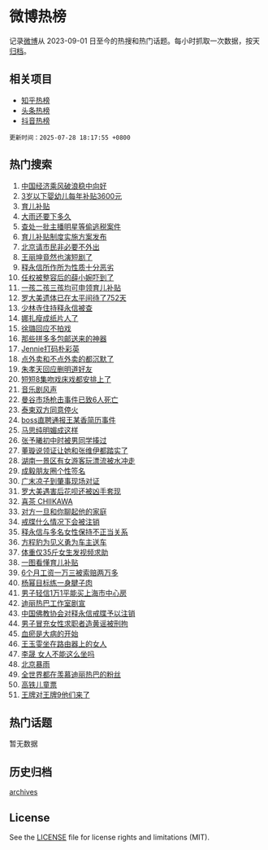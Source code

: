 # 微博热榜

记录[微博](https://www.weibo.com)从 2023-09-01 日至今的热搜和热门话题。每小时抓取一次数据，按天[归档](archives)。

## 相关项目

- [知乎热榜](https://github.com/hotarchive/zhihu)
- [头条热榜](https://github.com/hotarchive/toutiao)
- [抖音热榜](https://github.com/hotarchive/douyin)


`更新时间：2025-07-28 18:17:55 +0800`

## 热门搜索

1. [中国经济乘风破浪稳中向好](https://m.weibo.cn/search?containerid=100103type%3D1%26t%3D10%26q%3D%23%E4%B8%AD%E5%9B%BD%E7%BB%8F%E6%B5%8E%E4%B9%98%E9%A3%8E%E7%A0%B4%E6%B5%AA%E7%A8%B3%E4%B8%AD%E5%90%91%E5%A5%BD%23&stream_entry_id=51&isnewpage=1&extparam=seat%3D1%26cate%3D10103%26pos%3D0%26q%3D%2523%25E4%25B8%25AD%25E5%259B%25BD%25E7%25BB%258F%25E6%25B5%258E%25E4%25B9%2598%25E9%25A3%258E%25E7%25A0%25B4%25E6%25B5%25AA%25E7%25A8%25B3%25E4%25B8%25AD%25E5%2590%2591%25E5%25A5%25BD%2523%26stream_entry_id%3D51%26c_type%3D51%26filter_type%3Drealtimehot%26dgr%3D0%26display_time%3D1753697874%26pre_seqid%3D17536978743450630113122)
1. [3岁以下婴幼儿每年补贴3600元](https://m.weibo.cn/search?containerid=100103type%3D1%26t%3D10%26q%3D%233%E5%B2%81%E4%BB%A5%E4%B8%8B%E5%A9%B4%E5%B9%BC%E5%84%BF%E6%AF%8F%E5%B9%B4%E8%A1%A5%E8%B4%B43600%E5%85%83%23&stream_entry_id=31&isnewpage=1&extparam=seat%3D1%26cate%3D5001%26q%3D%25233%25E5%25B2%2581%25E4%25BB%25A5%25E4%25B8%258B%25E5%25A9%25B4%25E5%25B9%25BC%25E5%2584%25BF%25E6%25AF%258F%25E5%25B9%25B4%25E8%25A1%25A5%25E8%25B4%25B43600%25E5%2585%2583%2523%26dgr%3D0%26flag%3D1%26stream_entry_id%3D31%26pos%3D0%26filter_type%3Drealtimehot%26band_rank%3D1%26realpos%3D1%26lcate%3D5001%26c_type%3D31%26display_time%3D1753697874%26pre_seqid%3D17536978743450630113122)
1. [育儿补贴](https://m.weibo.cn/search?containerid=100103type%3D1%26t%3D10%26q%3D%E8%82%B2%E5%84%BF%E8%A1%A5%E8%B4%B4&stream_entry_id=31&isnewpage=1&extparam=seat%3D1%26cate%3D5001%26q%3D%25E8%2582%25B2%25E5%2584%25BF%25E8%25A1%25A5%25E8%25B4%25B4%26dgr%3D0%26flag%3D1%26stream_entry_id%3D31%26pos%3D1%26filter_type%3Drealtimehot%26band_rank%3D2%26realpos%3D2%26lcate%3D5001%26c_type%3D31%26display_time%3D1753697874%26pre_seqid%3D17536978743450630113122)
1. [大雨还要下多久](https://m.weibo.cn/search?containerid=100103type%3D1%26t%3D10%26q%3D%23%E5%A4%A7%E9%9B%A8%E8%BF%98%E8%A6%81%E4%B8%8B%E5%A4%9A%E4%B9%85%23&stream_entry_id=31&isnewpage=1&extparam=seat%3D1%26cate%3D5001%26q%3D%2523%25E5%25A4%25A7%25E9%259B%25A8%25E8%25BF%2598%25E8%25A6%2581%25E4%25B8%258B%25E5%25A4%259A%25E4%25B9%2585%2523%26dgr%3D0%26flag%3D0%26stream_entry_id%3D31%26pos%3D2%26filter_type%3Drealtimehot%26band_rank%3D3%26realpos%3D3%26lcate%3D5001%26c_type%3D31%26display_time%3D1753697874%26pre_seqid%3D17536978743450630113122)
1. [查处一批主播明星等偷逃税案件](https://m.weibo.cn/search?containerid=100103type%3D1%26t%3D10%26q%3D%E6%9F%A5%E5%A4%84%E4%B8%80%E6%89%B9%E4%B8%BB%E6%92%AD%E6%98%8E%E6%98%9F%E7%AD%89%E5%81%B7%E9%80%83%E7%A8%8E%E6%A1%88%E4%BB%B6&stream_entry_id=31&isnewpage=1&extparam=seat%3D1%26cate%3D5001%26q%3D%25E6%259F%25A5%25E5%25A4%2584%25E4%25B8%2580%25E6%2589%25B9%25E4%25B8%25BB%25E6%2592%25AD%25E6%2598%258E%25E6%2598%259F%25E7%25AD%2589%25E5%2581%25B7%25E9%2580%2583%25E7%25A8%258E%25E6%25A1%2588%25E4%25BB%25B6%26dgr%3D0%26flag%3D2%26stream_entry_id%3D31%26pos%3D3%26filter_type%3Drealtimehot%26band_rank%3D4%26realpos%3D4%26lcate%3D5001%26c_type%3D31%26display_time%3D1753697874%26pre_seqid%3D17536978743450630113122)
1. [育儿补贴制度实施方案发布](https://m.weibo.cn/search?containerid=100103type%3D1%26t%3D10%26q%3D%23%E8%82%B2%E5%84%BF%E8%A1%A5%E8%B4%B4%E5%88%B6%E5%BA%A6%E5%AE%9E%E6%96%BD%E6%96%B9%E6%A1%88%E5%8F%91%E5%B8%83%23&stream_entry_id=31&isnewpage=1&extparam=seat%3D1%26cate%3D5001%26q%3D%2523%25E8%2582%25B2%25E5%2584%25BF%25E8%25A1%25A5%25E8%25B4%25B4%25E5%2588%25B6%25E5%25BA%25A6%25E5%25AE%259E%25E6%2596%25BD%25E6%2596%25B9%25E6%25A1%2588%25E5%258F%2591%25E5%25B8%2583%2523%26dgr%3D0%26flag%3D1%26stream_entry_id%3D31%26pos%3D4%26filter_type%3Drealtimehot%26band_rank%3D5%26realpos%3D5%26lcate%3D5001%26c_type%3D31%26display_time%3D1753697874%26pre_seqid%3D17536978743450630113122)
1. [北京请市民非必要不外出](https://m.weibo.cn/search?containerid=100103type%3D1%26t%3D10%26q%3D%23%E5%8C%97%E4%BA%AC%E8%AF%B7%E5%B8%82%E6%B0%91%E9%9D%9E%E5%BF%85%E8%A6%81%E4%B8%8D%E5%A4%96%E5%87%BA%23&stream_entry_id=31&isnewpage=1&extparam=seat%3D1%26cate%3D5001%26q%3D%2523%25E5%258C%2597%25E4%25BA%25AC%25E8%25AF%25B7%25E5%25B8%2582%25E6%25B0%2591%25E9%259D%259E%25E5%25BF%2585%25E8%25A6%2581%25E4%25B8%258D%25E5%25A4%2596%25E5%2587%25BA%2523%26dgr%3D0%26flag%3D1%26stream_entry_id%3D31%26pos%3D5%26filter_type%3Drealtimehot%26band_rank%3D6%26realpos%3D6%26lcate%3D5001%26c_type%3D31%26display_time%3D1753697874%26pre_seqid%3D17536978743450630113122)
1. [王丽坤竟然也演短剧了](https://m.weibo.cn/search?containerid=100103type%3D1%26t%3D10%26q%3D%E7%8E%8B%E4%B8%BD%E5%9D%A4%E7%AB%9F%E7%84%B6%E4%B9%9F%E6%BC%94%E7%9F%AD%E5%89%A7%E4%BA%86&stream_entry_id=31&isnewpage=1&extparam=seat%3D1%26cate%3D5001%26q%3D%25E7%258E%258B%25E4%25B8%25BD%25E5%259D%25A4%25E7%25AB%259F%25E7%2584%25B6%25E4%25B9%259F%25E6%25BC%2594%25E7%259F%25AD%25E5%2589%25A7%25E4%25BA%2586%26dgr%3D0%26flag%3D1%26stream_entry_id%3D31%26pos%3D6%26filter_type%3Drealtimehot%26band_rank%3D7%26realpos%3D7%26lcate%3D5001%26c_type%3D31%26display_time%3D1753697874%26pre_seqid%3D17536978743450630113122)
1. [释永信所作所为性质十分恶劣](https://m.weibo.cn/search?containerid=100103type%3D1%26t%3D10%26q%3D%23%E9%87%8A%E6%B0%B8%E4%BF%A1%E6%89%80%E4%BD%9C%E6%89%80%E4%B8%BA%E6%80%A7%E8%B4%A8%E5%8D%81%E5%88%86%E6%81%B6%E5%8A%A3%23&stream_entry_id=31&isnewpage=1&extparam=seat%3D1%26cate%3D5001%26q%3D%2523%25E9%2587%258A%25E6%25B0%25B8%25E4%25BF%25A1%25E6%2589%2580%25E4%25BD%259C%25E6%2589%2580%25E4%25B8%25BA%25E6%2580%25A7%25E8%25B4%25A8%25E5%258D%2581%25E5%2588%2586%25E6%2581%25B6%25E5%258A%25A3%2523%26dgr%3D0%26flag%3D1%26stream_entry_id%3D31%26pos%3D7%26filter_type%3Drealtimehot%26band_rank%3D8%26realpos%3D8%26lcate%3D5001%26c_type%3D31%26display_time%3D1753697874%26pre_seqid%3D17536978743450630113122)
1. [任权被整容后的薛小婉吓到了](https://m.weibo.cn/search?containerid=100103type%3D1%26t%3D10%26q%3D%23%E4%BB%BB%E6%9D%83%E8%A2%AB%E6%95%B4%E5%AE%B9%E5%90%8E%E7%9A%84%E8%96%9B%E5%B0%8F%E5%A9%89%E5%90%93%E5%88%B0%E4%BA%86%23&stream_entry_id=31&isnewpage=1&extparam=seat%3D1%26cate%3D5001%26q%3D%2523%25E4%25BB%25BB%25E6%259D%2583%25E8%25A2%25AB%25E6%2595%25B4%25E5%25AE%25B9%25E5%2590%258E%25E7%259A%2584%25E8%2596%259B%25E5%25B0%258F%25E5%25A9%2589%25E5%2590%2593%25E5%2588%25B0%25E4%25BA%2586%2523%26dgr%3D0%26flag%3D2%26stream_entry_id%3D31%26pos%3D8%26filter_type%3Drealtimehot%26band_rank%3D9%26realpos%3D9%26lcate%3D5001%26c_type%3D31%26display_time%3D1753697874%26pre_seqid%3D17536978743450630113122)
1. [一孩二孩三孩均可申领育儿补贴](https://m.weibo.cn/search?containerid=100103type%3D1%26t%3D10%26q%3D%23%E4%B8%80%E5%AD%A9%E4%BA%8C%E5%AD%A9%E4%B8%89%E5%AD%A9%E5%9D%87%E5%8F%AF%E7%94%B3%E9%A2%86%E8%82%B2%E5%84%BF%E8%A1%A5%E8%B4%B4%23&stream_entry_id=31&isnewpage=1&extparam=seat%3D1%26cate%3D5001%26q%3D%2523%25E4%25B8%2580%25E5%25AD%25A9%25E4%25BA%258C%25E5%25AD%25A9%25E4%25B8%2589%25E5%25AD%25A9%25E5%259D%2587%25E5%258F%25AF%25E7%2594%25B3%25E9%25A2%2586%25E8%2582%25B2%25E5%2584%25BF%25E8%25A1%25A5%25E8%25B4%25B4%2523%26dgr%3D0%26flag%3D1%26stream_entry_id%3D31%26pos%3D9%26filter_type%3Drealtimehot%26band_rank%3D10%26realpos%3D10%26lcate%3D5001%26c_type%3D31%26display_time%3D1753697874%26pre_seqid%3D17536978743450630113122)
1. [罗大美遗体已在太平间待了752天](https://m.weibo.cn/search?containerid=100103type%3D1%26t%3D10%26q%3D%23%E7%BD%97%E5%A4%A7%E7%BE%8E%E9%81%97%E4%BD%93%E5%B7%B2%E5%9C%A8%E5%A4%AA%E5%B9%B3%E9%97%B4%E5%BE%85%E4%BA%86752%E5%A4%A9%23&stream_entry_id=31&isnewpage=1&extparam=seat%3D1%26cate%3D5001%26q%3D%2523%25E7%25BD%2597%25E5%25A4%25A7%25E7%25BE%258E%25E9%2581%2597%25E4%25BD%2593%25E5%25B7%25B2%25E5%259C%25A8%25E5%25A4%25AA%25E5%25B9%25B3%25E9%2597%25B4%25E5%25BE%2585%25E4%25BA%2586752%25E5%25A4%25A9%2523%26dgr%3D0%26flag%3D2%26stream_entry_id%3D31%26pos%3D10%26filter_type%3Drealtimehot%26band_rank%3D11%26realpos%3D11%26lcate%3D5001%26c_type%3D31%26display_time%3D1753697874%26pre_seqid%3D17536978743450630113122)
1. [少林寺住持释永信被查](https://m.weibo.cn/search?containerid=100103type%3D1%26t%3D10%26q%3D%23%E5%B0%91%E6%9E%97%E5%AF%BA%E4%BD%8F%E6%8C%81%E9%87%8A%E6%B0%B8%E4%BF%A1%E8%A2%AB%E6%9F%A5%23&stream_entry_id=31&isnewpage=1&extparam=seat%3D1%26cate%3D5001%26q%3D%2523%25E5%25B0%2591%25E6%259E%2597%25E5%25AF%25BA%25E4%25BD%258F%25E6%258C%2581%25E9%2587%258A%25E6%25B0%25B8%25E4%25BF%25A1%25E8%25A2%25AB%25E6%259F%25A5%2523%26dgr%3D0%26flag%3D0%26stream_entry_id%3D31%26pos%3D11%26filter_type%3Drealtimehot%26band_rank%3D12%26realpos%3D12%26lcate%3D5001%26c_type%3D31%26display_time%3D1753697874%26pre_seqid%3D17536978743450630113122)
1. [娜扎瘦成纸片人了](https://m.weibo.cn/search?containerid=100103type%3D1%26t%3D10%26q%3D%E5%A8%9C%E6%89%8E%E7%98%A6%E6%88%90%E7%BA%B8%E7%89%87%E4%BA%BA%E4%BA%86&stream_entry_id=31&isnewpage=1&extparam=seat%3D1%26cate%3D5001%26q%3D%25E5%25A8%259C%25E6%2589%258E%25E7%2598%25A6%25E6%2588%2590%25E7%25BA%25B8%25E7%2589%2587%25E4%25BA%25BA%25E4%25BA%2586%26dgr%3D0%26flag%3D2%26stream_entry_id%3D31%26pos%3D12%26filter_type%3Drealtimehot%26band_rank%3D13%26realpos%3D13%26lcate%3D5001%26c_type%3D31%26display_time%3D1753697874%26pre_seqid%3D17536978743450630113122)
1. [徐璐回应不拍戏](https://m.weibo.cn/search?containerid=100103type%3D1%26t%3D10%26q%3D%23%E5%BE%90%E7%92%90%E5%9B%9E%E5%BA%94%E4%B8%8D%E6%8B%8D%E6%88%8F%23&stream_entry_id=31&isnewpage=1&extparam=seat%3D1%26cate%3D5001%26q%3D%2523%25E5%25BE%2590%25E7%2592%2590%25E5%259B%259E%25E5%25BA%2594%25E4%25B8%258D%25E6%258B%258D%25E6%2588%258F%2523%26dgr%3D0%26flag%3D1%26stream_entry_id%3D31%26pos%3D13%26filter_type%3Drealtimehot%26band_rank%3D14%26realpos%3D14%26lcate%3D5001%26c_type%3D31%26display_time%3D1753697874%26pre_seqid%3D17536978743450630113122)
1. [那些拼多多包邮送来的神器](https://m.weibo.cn/search?containerid=100103type%3D1%26t%3D10%26q%3D%23%E9%82%A3%E4%BA%9B%E6%8B%BC%E5%A4%9A%E5%A4%9A%E5%8C%85%E9%82%AE%E9%80%81%E6%9D%A5%E7%9A%84%E7%A5%9E%E5%99%A8%23&stream_entry_id=31&isnewpage=1&extparam=seat%3D1%26cate%3D5001%26q%3D%2523%25E9%2582%25A3%25E4%25BA%259B%25E6%258B%25BC%25E5%25A4%259A%25E5%25A4%259A%25E5%258C%2585%25E9%2582%25AE%25E9%2580%2581%25E6%259D%25A5%25E7%259A%2584%25E7%25A5%259E%25E5%2599%25A8%2523%26stream_entry_id%3D31%26adid%3D295048%26flag%3D1%26realpos%3D15%26pos%3D14%26filter_type%3Drealtimehot%26band_rank%3D15%26c_type%3D31%26lcate%3D5001%26dgr%3D0%26display_time%3D1753697874%26pre_seqid%3D17536978743450630113122)
1. [Jennie打码朴彩英](https://m.weibo.cn/search?containerid=100103type%3D1%26t%3D10%26q%3D%23Jennie%E6%89%93%E7%A0%81%E6%9C%B4%E5%BD%A9%E8%8B%B1%23&stream_entry_id=31&isnewpage=1&extparam=seat%3D1%26cate%3D5001%26q%3D%2523Jennie%25E6%2589%2593%25E7%25A0%2581%25E6%259C%25B4%25E5%25BD%25A9%25E8%258B%25B1%2523%26dgr%3D0%26flag%3D0%26stream_entry_id%3D31%26pos%3D15%26filter_type%3Drealtimehot%26band_rank%3D16%26realpos%3D16%26lcate%3D5001%26c_type%3D31%26display_time%3D1753697874%26pre_seqid%3D17536978743450630113122)
1. [点外卖和不点外卖的都沉默了](https://m.weibo.cn/search?containerid=100103type%3D1%26t%3D10%26q%3D%E7%82%B9%E5%A4%96%E5%8D%96%E5%92%8C%E4%B8%8D%E7%82%B9%E5%A4%96%E5%8D%96%E7%9A%84%E9%83%BD%E6%B2%89%E9%BB%98%E4%BA%86&stream_entry_id=31&isnewpage=1&extparam=seat%3D1%26cate%3D5001%26q%3D%25E7%2582%25B9%25E5%25A4%2596%25E5%258D%2596%25E5%2592%258C%25E4%25B8%258D%25E7%2582%25B9%25E5%25A4%2596%25E5%258D%2596%25E7%259A%2584%25E9%2583%25BD%25E6%25B2%2589%25E9%25BB%2598%25E4%25BA%2586%26dgr%3D0%26flag%3D0%26stream_entry_id%3D31%26pos%3D16%26filter_type%3Drealtimehot%26band_rank%3D17%26realpos%3D17%26lcate%3D5001%26c_type%3D31%26display_time%3D1753697874%26pre_seqid%3D17536978743450630113122)
1. [朱孝天回应删明道好友](https://m.weibo.cn/search?containerid=100103type%3D1%26t%3D10%26q%3D%E6%9C%B1%E5%AD%9D%E5%A4%A9%E5%9B%9E%E5%BA%94%E5%88%A0%E6%98%8E%E9%81%93%E5%A5%BD%E5%8F%8B&stream_entry_id=31&isnewpage=1&extparam=seat%3D1%26cate%3D5001%26q%3D%25E6%259C%25B1%25E5%25AD%259D%25E5%25A4%25A9%25E5%259B%259E%25E5%25BA%2594%25E5%2588%25A0%25E6%2598%258E%25E9%2581%2593%25E5%25A5%25BD%25E5%258F%258B%26dgr%3D0%26flag%3D1%26stream_entry_id%3D31%26pos%3D17%26filter_type%3Drealtimehot%26band_rank%3D18%26realpos%3D18%26lcate%3D5001%26c_type%3D31%26display_time%3D1753697874%26pre_seqid%3D17536978743450630113122)
1. [短短8集吻戏床戏都安排上了](https://m.weibo.cn/search?containerid=100103type%3D1%26t%3D10%26q%3D%E7%9F%AD%E7%9F%AD8%E9%9B%86%E5%90%BB%E6%88%8F%E5%BA%8A%E6%88%8F%E9%83%BD%E5%AE%89%E6%8E%92%E4%B8%8A%E4%BA%86&stream_entry_id=31&isnewpage=1&extparam=seat%3D1%26cate%3D5001%26q%3D%25E7%259F%25AD%25E7%259F%25AD8%25E9%259B%2586%25E5%2590%25BB%25E6%2588%258F%25E5%25BA%258A%25E6%2588%258F%25E9%2583%25BD%25E5%25AE%2589%25E6%258E%2592%25E4%25B8%258A%25E4%25BA%2586%26dgr%3D0%26flag%3D2%26stream_entry_id%3D31%26pos%3D18%26filter_type%3Drealtimehot%26band_rank%3D19%26realpos%3D19%26lcate%3D5001%26c_type%3D31%26display_time%3D1753697874%26pre_seqid%3D17536978743450630113122)
1. [音乐剧风声](https://m.weibo.cn/search?containerid=100103type%3D1%26t%3D10%26q%3D%E9%9F%B3%E4%B9%90%E5%89%A7%E9%A3%8E%E5%A3%B0&stream_entry_id=31&isnewpage=1&extparam=seat%3D1%26cate%3D5001%26q%3D%25E9%259F%25B3%25E4%25B9%2590%25E5%2589%25A7%25E9%25A3%258E%25E5%25A3%25B0%26dgr%3D0%26flag%3D1%26stream_entry_id%3D31%26pos%3D19%26filter_type%3Drealtimehot%26band_rank%3D20%26realpos%3D20%26lcate%3D5001%26c_type%3D31%26display_time%3D1753697874%26pre_seqid%3D17536978743450630113122)
1. [曼谷市场枪击事件已致6人死亡](https://m.weibo.cn/search?containerid=100103type%3D1%26t%3D10%26q%3D%23%E6%9B%BC%E8%B0%B7%E5%B8%82%E5%9C%BA%E6%9E%AA%E5%87%BB%E4%BA%8B%E4%BB%B6%E5%B7%B2%E8%87%B46%E4%BA%BA%E6%AD%BB%E4%BA%A1%23&stream_entry_id=31&isnewpage=1&extparam=seat%3D1%26cate%3D5001%26q%3D%2523%25E6%259B%25BC%25E8%25B0%25B7%25E5%25B8%2582%25E5%259C%25BA%25E6%259E%25AA%25E5%2587%25BB%25E4%25BA%258B%25E4%25BB%25B6%25E5%25B7%25B2%25E8%2587%25B46%25E4%25BA%25BA%25E6%25AD%25BB%25E4%25BA%25A1%2523%26dgr%3D0%26flag%3D0%26stream_entry_id%3D31%26pos%3D20%26filter_type%3Drealtimehot%26band_rank%3D21%26realpos%3D21%26lcate%3D5001%26c_type%3D31%26display_time%3D1753697874%26pre_seqid%3D17536978743450630113122)
1. [泰柬双方同意停火](https://m.weibo.cn/search?containerid=100103type%3D1%26t%3D10%26q%3D%23%E6%B3%B0%E6%9F%AC%E5%8F%8C%E6%96%B9%E5%90%8C%E6%84%8F%E5%81%9C%E7%81%AB%23&stream_entry_id=31&isnewpage=1&extparam=seat%3D1%26cate%3D5001%26q%3D%2523%25E6%25B3%25B0%25E6%259F%25AC%25E5%258F%258C%25E6%2596%25B9%25E5%2590%258C%25E6%2584%258F%25E5%2581%259C%25E7%2581%25AB%2523%26dgr%3D0%26flag%3D1%26stream_entry_id%3D31%26pos%3D21%26filter_type%3Drealtimehot%26band_rank%3D22%26realpos%3D22%26lcate%3D5001%26c_type%3D31%26display_time%3D1753697874%26pre_seqid%3D17536978743450630113122)
1. [boss直聘通报王某香简历事件](https://m.weibo.cn/search?containerid=100103type%3D1%26t%3D10%26q%3D%23boss%E7%9B%B4%E8%81%98%E9%80%9A%E6%8A%A5%E7%8E%8B%E6%9F%90%E9%A6%99%E7%AE%80%E5%8E%86%E4%BA%8B%E4%BB%B6%23&stream_entry_id=31&isnewpage=1&extparam=seat%3D1%26cate%3D5001%26q%3D%2523boss%25E7%259B%25B4%25E8%2581%2598%25E9%2580%259A%25E6%258A%25A5%25E7%258E%258B%25E6%259F%2590%25E9%25A6%2599%25E7%25AE%2580%25E5%258E%2586%25E4%25BA%258B%25E4%25BB%25B6%2523%26dgr%3D0%26flag%3D0%26stream_entry_id%3D31%26pos%3D22%26filter_type%3Drealtimehot%26band_rank%3D23%26realpos%3D23%26lcate%3D5001%26c_type%3D31%26display_time%3D1753697874%26pre_seqid%3D17536978743450630113122)
1. [马思纯明媚成这样](https://m.weibo.cn/search?containerid=100103type%3D1%26t%3D10%26q%3D%E9%A9%AC%E6%80%9D%E7%BA%AF%E6%98%8E%E5%AA%9A%E6%88%90%E8%BF%99%E6%A0%B7&stream_entry_id=31&isnewpage=1&extparam=seat%3D1%26cate%3D5001%26q%3D%25E9%25A9%25AC%25E6%2580%259D%25E7%25BA%25AF%25E6%2598%258E%25E5%25AA%259A%25E6%2588%2590%25E8%25BF%2599%25E6%25A0%25B7%26dgr%3D0%26flag%3D1%26stream_entry_id%3D31%26pos%3D23%26filter_type%3Drealtimehot%26band_rank%3D24%26realpos%3D24%26lcate%3D5001%26c_type%3D31%26display_time%3D1753697874%26pre_seqid%3D17536978743450630113122)
1. [张予曦初中时被男同学揍过](https://m.weibo.cn/search?containerid=100103type%3D1%26t%3D10%26q%3D%E5%BC%A0%E4%BA%88%E6%9B%A6%E5%88%9D%E4%B8%AD%E6%97%B6%E8%A2%AB%E7%94%B7%E5%90%8C%E5%AD%A6%E6%8F%8D%E8%BF%87&stream_entry_id=31&isnewpage=1&extparam=seat%3D1%26cate%3D5001%26q%3D%25E5%25BC%25A0%25E4%25BA%2588%25E6%259B%25A6%25E5%2588%259D%25E4%25B8%25AD%25E6%2597%25B6%25E8%25A2%25AB%25E7%2594%25B7%25E5%2590%258C%25E5%25AD%25A6%25E6%258F%258D%25E8%25BF%2587%26dgr%3D0%26flag%3D0%26stream_entry_id%3D31%26pos%3D24%26filter_type%3Drealtimehot%26band_rank%3D25%26realpos%3D25%26lcate%3D5001%26c_type%3D31%26display_time%3D1753697874%26pre_seqid%3D17536978743450630113122)
1. [董璇说领证让她和张维伊都踏实了](https://m.weibo.cn/search?containerid=100103type%3D1%26t%3D10%26q%3D%E8%91%A3%E7%92%87%E8%AF%B4%E9%A2%86%E8%AF%81%E8%AE%A9%E5%A5%B9%E5%92%8C%E5%BC%A0%E7%BB%B4%E4%BC%8A%E9%83%BD%E8%B8%8F%E5%AE%9E%E4%BA%86&stream_entry_id=31&isnewpage=1&extparam=seat%3D1%26cate%3D5001%26q%3D%25E8%2591%25A3%25E7%2592%2587%25E8%25AF%25B4%25E9%25A2%2586%25E8%25AF%2581%25E8%25AE%25A9%25E5%25A5%25B9%25E5%2592%258C%25E5%25BC%25A0%25E7%25BB%25B4%25E4%25BC%258A%25E9%2583%25BD%25E8%25B8%258F%25E5%25AE%259E%25E4%25BA%2586%26dgr%3D0%26flag%3D0%26stream_entry_id%3D31%26pos%3D25%26filter_type%3Drealtimehot%26band_rank%3D26%26realpos%3D26%26lcate%3D5001%26c_type%3D31%26display_time%3D1753697874%26pre_seqid%3D17536978743450630113122)
1. [湖南一景区有女游客玩漂流被水冲走](https://m.weibo.cn/search?containerid=100103type%3D1%26t%3D10%26q%3D%23%E6%B9%96%E5%8D%97%E4%B8%80%E6%99%AF%E5%8C%BA%E6%9C%89%E5%A5%B3%E6%B8%B8%E5%AE%A2%E7%8E%A9%E6%BC%82%E6%B5%81%E8%A2%AB%E6%B0%B4%E5%86%B2%E8%B5%B0%23&stream_entry_id=31&isnewpage=1&extparam=seat%3D1%26cate%3D5001%26q%3D%2523%25E6%25B9%2596%25E5%258D%2597%25E4%25B8%2580%25E6%2599%25AF%25E5%258C%25BA%25E6%259C%2589%25E5%25A5%25B3%25E6%25B8%25B8%25E5%25AE%25A2%25E7%258E%25A9%25E6%25BC%2582%25E6%25B5%2581%25E8%25A2%25AB%25E6%25B0%25B4%25E5%2586%25B2%25E8%25B5%25B0%2523%26dgr%3D0%26flag%3D1%26stream_entry_id%3D31%26pos%3D26%26filter_type%3Drealtimehot%26band_rank%3D27%26realpos%3D27%26lcate%3D5001%26c_type%3D31%26display_time%3D1753697874%26pre_seqid%3D17536978743450630113122)
1. [成毅朋友圈个性签名](https://m.weibo.cn/search?containerid=100103type%3D1%26t%3D10%26q%3D%23%E6%88%90%E6%AF%85%E6%9C%8B%E5%8F%8B%E5%9C%88%E4%B8%AA%E6%80%A7%E7%AD%BE%E5%90%8D%23&stream_entry_id=31&isnewpage=1&extparam=seat%3D1%26cate%3D5001%26q%3D%2523%25E6%2588%2590%25E6%25AF%2585%25E6%259C%258B%25E5%258F%258B%25E5%259C%2588%25E4%25B8%25AA%25E6%2580%25A7%25E7%25AD%25BE%25E5%2590%258D%2523%26dgr%3D0%26flag%3D0%26stream_entry_id%3D31%26pos%3D27%26filter_type%3Drealtimehot%26band_rank%3D28%26realpos%3D28%26lcate%3D5001%26c_type%3D31%26display_time%3D1753697874%26pre_seqid%3D17536978743450630113122)
1. [广末凉子到肇事现场对证](https://m.weibo.cn/search?containerid=100103type%3D1%26t%3D10%26q%3D%E5%B9%BF%E6%9C%AB%E5%87%89%E5%AD%90%E5%88%B0%E8%82%87%E4%BA%8B%E7%8E%B0%E5%9C%BA%E5%AF%B9%E8%AF%81&stream_entry_id=31&isnewpage=1&extparam=seat%3D1%26cate%3D5001%26q%3D%25E5%25B9%25BF%25E6%259C%25AB%25E5%2587%2589%25E5%25AD%2590%25E5%2588%25B0%25E8%2582%2587%25E4%25BA%258B%25E7%258E%25B0%25E5%259C%25BA%25E5%25AF%25B9%25E8%25AF%2581%26dgr%3D0%26flag%3D1%26stream_entry_id%3D31%26pos%3D28%26filter_type%3Drealtimehot%26band_rank%3D29%26realpos%3D29%26lcate%3D5001%26c_type%3D31%26display_time%3D1753697874%26pre_seqid%3D17536978743450630113122)
1. [罗大美遇害后花呗还被凶手套现](https://m.weibo.cn/search?containerid=100103type%3D1%26t%3D10%26q%3D%23%E7%BD%97%E5%A4%A7%E7%BE%8E%E9%81%87%E5%AE%B3%E5%90%8E%E8%8A%B1%E5%91%97%E8%BF%98%E8%A2%AB%E5%87%B6%E6%89%8B%E5%A5%97%E7%8E%B0%23&stream_entry_id=31&isnewpage=1&extparam=seat%3D1%26cate%3D5001%26q%3D%2523%25E7%25BD%2597%25E5%25A4%25A7%25E7%25BE%258E%25E9%2581%2587%25E5%25AE%25B3%25E5%2590%258E%25E8%258A%25B1%25E5%2591%2597%25E8%25BF%2598%25E8%25A2%25AB%25E5%2587%25B6%25E6%2589%258B%25E5%25A5%2597%25E7%258E%25B0%2523%26dgr%3D0%26flag%3D1%26stream_entry_id%3D31%26pos%3D29%26filter_type%3Drealtimehot%26band_rank%3D30%26realpos%3D30%26lcate%3D5001%26c_type%3D31%26display_time%3D1753697874%26pre_seqid%3D17536978743450630113122)
1. [喜茶 CHIIKAWA](https://m.weibo.cn/search?containerid=100103type%3D1%26t%3D10%26q%3D%E5%96%9C%E8%8C%B6+CHIIKAWA&stream_entry_id=31&isnewpage=1&extparam=seat%3D1%26cate%3D5001%26q%3D%25E5%2596%259C%25E8%258C%25B6%2520CHIIKAWA%26dgr%3D0%26flag%3D0%26stream_entry_id%3D31%26pos%3D30%26filter_type%3Drealtimehot%26band_rank%3D31%26realpos%3D31%26lcate%3D5001%26c_type%3D31%26display_time%3D1753697874%26pre_seqid%3D17536978743450630113122)
1. [对方一旦和你聊起他的家庭](https://m.weibo.cn/search?containerid=100103type%3D1%26t%3D10%26q%3D%E5%AF%B9%E6%96%B9%E4%B8%80%E6%97%A6%E5%92%8C%E4%BD%A0%E8%81%8A%E8%B5%B7%E4%BB%96%E7%9A%84%E5%AE%B6%E5%BA%AD&stream_entry_id=31&isnewpage=1&extparam=seat%3D1%26cate%3D5001%26q%3D%25E5%25AF%25B9%25E6%2596%25B9%25E4%25B8%2580%25E6%2597%25A6%25E5%2592%258C%25E4%25BD%25A0%25E8%2581%258A%25E8%25B5%25B7%25E4%25BB%2596%25E7%259A%2584%25E5%25AE%25B6%25E5%25BA%25AD%26dgr%3D0%26flag%3D1%26stream_entry_id%3D31%26pos%3D31%26filter_type%3Drealtimehot%26band_rank%3D32%26realpos%3D32%26lcate%3D5001%26c_type%3D31%26display_time%3D1753697874%26pre_seqid%3D17536978743450630113122)
1. [戒牒什么情况下会被注销](https://m.weibo.cn/search?containerid=100103type%3D1%26t%3D10%26q%3D%23%E6%88%92%E7%89%92%E4%BB%80%E4%B9%88%E6%83%85%E5%86%B5%E4%B8%8B%E4%BC%9A%E8%A2%AB%E6%B3%A8%E9%94%80%23&stream_entry_id=31&isnewpage=1&extparam=seat%3D1%26cate%3D5001%26q%3D%2523%25E6%2588%2592%25E7%2589%2592%25E4%25BB%2580%25E4%25B9%2588%25E6%2583%2585%25E5%2586%25B5%25E4%25B8%258B%25E4%25BC%259A%25E8%25A2%25AB%25E6%25B3%25A8%25E9%2594%2580%2523%26dgr%3D0%26flag%3D1%26stream_entry_id%3D31%26pos%3D32%26filter_type%3Drealtimehot%26band_rank%3D33%26realpos%3D33%26lcate%3D5001%26c_type%3D31%26display_time%3D1753697874%26pre_seqid%3D17536978743450630113122)
1. [释永信与多名女性保持不正当关系](https://m.weibo.cn/search?containerid=100103type%3D1%26t%3D10%26q%3D%23%E9%87%8A%E6%B0%B8%E4%BF%A1%E4%B8%8E%E5%A4%9A%E5%90%8D%E5%A5%B3%E6%80%A7%E4%BF%9D%E6%8C%81%E4%B8%8D%E6%AD%A3%E5%BD%93%E5%85%B3%E7%B3%BB%23&stream_entry_id=31&isnewpage=1&extparam=seat%3D1%26cate%3D5001%26q%3D%2523%25E9%2587%258A%25E6%25B0%25B8%25E4%25BF%25A1%25E4%25B8%258E%25E5%25A4%259A%25E5%2590%258D%25E5%25A5%25B3%25E6%2580%25A7%25E4%25BF%259D%25E6%258C%2581%25E4%25B8%258D%25E6%25AD%25A3%25E5%25BD%2593%25E5%2585%25B3%25E7%25B3%25BB%2523%26dgr%3D0%26flag%3D0%26stream_entry_id%3D31%26pos%3D33%26filter_type%3Drealtimehot%26band_rank%3D34%26realpos%3D34%26lcate%3D5001%26c_type%3D31%26display_time%3D1753697874%26pre_seqid%3D17536978743450630113122)
1. [方程豹为见义勇为车主送车](https://m.weibo.cn/search?containerid=100103type%3D1%26t%3D10%26q%3D%23%E6%96%B9%E7%A8%8B%E8%B1%B9%E4%B8%BA%E8%A7%81%E4%B9%89%E5%8B%87%E4%B8%BA%E8%BD%A6%E4%B8%BB%E9%80%81%E8%BD%A6%23&stream_entry_id=31&isnewpage=1&extparam=seat%3D1%26cate%3D5001%26q%3D%2523%25E6%2596%25B9%25E7%25A8%258B%25E8%25B1%25B9%25E4%25B8%25BA%25E8%25A7%2581%25E4%25B9%2589%25E5%258B%2587%25E4%25B8%25BA%25E8%25BD%25A6%25E4%25B8%25BB%25E9%2580%2581%25E8%25BD%25A6%2523%26dgr%3D0%26flag%3D1%26stream_entry_id%3D31%26pos%3D34%26filter_type%3Drealtimehot%26band_rank%3D35%26realpos%3D35%26lcate%3D5001%26c_type%3D31%26display_time%3D1753697874%26pre_seqid%3D17536978743450630113122)
1. [体重仅35斤女生发视频求助](https://m.weibo.cn/search?containerid=100103type%3D1%26t%3D10%26q%3D%23%E4%BD%93%E9%87%8D%E4%BB%8535%E6%96%A4%E5%A5%B3%E7%94%9F%E5%8F%91%E8%A7%86%E9%A2%91%E6%B1%82%E5%8A%A9%23&stream_entry_id=31&isnewpage=1&extparam=seat%3D1%26cate%3D5001%26q%3D%2523%25E4%25BD%2593%25E9%2587%258D%25E4%25BB%258535%25E6%2596%25A4%25E5%25A5%25B3%25E7%2594%259F%25E5%258F%2591%25E8%25A7%2586%25E9%25A2%2591%25E6%25B1%2582%25E5%258A%25A9%2523%26dgr%3D0%26flag%3D0%26stream_entry_id%3D31%26pos%3D35%26filter_type%3Drealtimehot%26band_rank%3D36%26realpos%3D36%26lcate%3D5001%26c_type%3D31%26display_time%3D1753697874%26pre_seqid%3D17536978743450630113122)
1. [一图看懂育儿补贴](https://m.weibo.cn/search?containerid=100103type%3D1%26t%3D10%26q%3D%23%E4%B8%80%E5%9B%BE%E7%9C%8B%E6%87%82%E8%82%B2%E5%84%BF%E8%A1%A5%E8%B4%B4%23&stream_entry_id=31&isnewpage=1&extparam=seat%3D1%26cate%3D5001%26q%3D%2523%25E4%25B8%2580%25E5%259B%25BE%25E7%259C%258B%25E6%2587%2582%25E8%2582%25B2%25E5%2584%25BF%25E8%25A1%25A5%25E8%25B4%25B4%2523%26dgr%3D0%26flag%3D1%26stream_entry_id%3D31%26pos%3D36%26filter_type%3Drealtimehot%26band_rank%3D37%26realpos%3D37%26lcate%3D5001%26c_type%3D31%26display_time%3D1753697874%26pre_seqid%3D17536978743450630113122)
1. [6个月工资一万三被索赔两万多](https://m.weibo.cn/search?containerid=100103type%3D1%26t%3D10%26q%3D%236%E4%B8%AA%E6%9C%88%E5%B7%A5%E8%B5%84%E4%B8%80%E4%B8%87%E4%B8%89%E8%A2%AB%E7%B4%A2%E8%B5%94%E4%B8%A4%E4%B8%87%E5%A4%9A%23&stream_entry_id=31&isnewpage=1&extparam=seat%3D1%26cate%3D5001%26q%3D%25236%25E4%25B8%25AA%25E6%259C%2588%25E5%25B7%25A5%25E8%25B5%2584%25E4%25B8%2580%25E4%25B8%2587%25E4%25B8%2589%25E8%25A2%25AB%25E7%25B4%25A2%25E8%25B5%2594%25E4%25B8%25A4%25E4%25B8%2587%25E5%25A4%259A%2523%26dgr%3D0%26flag%3D1%26stream_entry_id%3D31%26pos%3D37%26filter_type%3Drealtimehot%26band_rank%3D38%26realpos%3D38%26lcate%3D5001%26c_type%3D31%26display_time%3D1753697874%26pre_seqid%3D17536978743450630113122)
1. [杨幂目标练一身腱子肉](https://m.weibo.cn/search?containerid=100103type%3D1%26t%3D10%26q%3D%23%E6%9D%A8%E5%B9%82%E7%9B%AE%E6%A0%87%E7%BB%83%E4%B8%80%E8%BA%AB%E8%85%B1%E5%AD%90%E8%82%89%23&stream_entry_id=31&isnewpage=1&extparam=seat%3D1%26cate%3D5001%26q%3D%2523%25E6%259D%25A8%25E5%25B9%2582%25E7%259B%25AE%25E6%25A0%2587%25E7%25BB%2583%25E4%25B8%2580%25E8%25BA%25AB%25E8%2585%25B1%25E5%25AD%2590%25E8%2582%2589%2523%26dgr%3D0%26flag%3D1%26stream_entry_id%3D31%26pos%3D38%26filter_type%3Drealtimehot%26band_rank%3D39%26realpos%3D39%26lcate%3D5001%26c_type%3D31%26display_time%3D1753697874%26pre_seqid%3D17536978743450630113122)
1. [男子轻信1万1平能买上海市中心房](https://m.weibo.cn/search?containerid=100103type%3D1%26t%3D10%26q%3D%23%E7%94%B7%E5%AD%90%E8%BD%BB%E4%BF%A11%E4%B8%871%E5%B9%B3%E8%83%BD%E4%B9%B0%E4%B8%8A%E6%B5%B7%E5%B8%82%E4%B8%AD%E5%BF%83%E6%88%BF%23&stream_entry_id=31&isnewpage=1&extparam=seat%3D1%26cate%3D5001%26q%3D%2523%25E7%2594%25B7%25E5%25AD%2590%25E8%25BD%25BB%25E4%25BF%25A11%25E4%25B8%25871%25E5%25B9%25B3%25E8%2583%25BD%25E4%25B9%25B0%25E4%25B8%258A%25E6%25B5%25B7%25E5%25B8%2582%25E4%25B8%25AD%25E5%25BF%2583%25E6%2588%25BF%2523%26dgr%3D0%26flag%3D1%26stream_entry_id%3D31%26pos%3D39%26filter_type%3Drealtimehot%26band_rank%3D40%26realpos%3D40%26lcate%3D5001%26c_type%3D31%26display_time%3D1753697874%26pre_seqid%3D17536978743450630113122)
1. [迪丽热巴工作室剧宣](https://m.weibo.cn/search?containerid=100103type%3D1%26t%3D10%26q%3D%23%E8%BF%AA%E4%B8%BD%E7%83%AD%E5%B7%B4%E5%B7%A5%E4%BD%9C%E5%AE%A4%E5%89%A7%E5%AE%A3%23&stream_entry_id=31&isnewpage=1&extparam=seat%3D1%26cate%3D5001%26q%3D%2523%25E8%25BF%25AA%25E4%25B8%25BD%25E7%2583%25AD%25E5%25B7%25B4%25E5%25B7%25A5%25E4%25BD%259C%25E5%25AE%25A4%25E5%2589%25A7%25E5%25AE%25A3%2523%26dgr%3D0%26flag%3D1%26stream_entry_id%3D31%26pos%3D40%26filter_type%3Drealtimehot%26band_rank%3D41%26realpos%3D41%26lcate%3D5001%26c_type%3D31%26display_time%3D1753697874%26pre_seqid%3D17536978743450630113122)
1. [中国佛教协会对释永信戒牒予以注销](https://m.weibo.cn/search?containerid=100103type%3D1%26t%3D10%26q%3D%23%E4%B8%AD%E5%9B%BD%E4%BD%9B%E6%95%99%E5%8D%8F%E4%BC%9A%E5%AF%B9%E9%87%8A%E6%B0%B8%E4%BF%A1%E6%88%92%E7%89%92%E4%BA%88%E4%BB%A5%E6%B3%A8%E9%94%80%23&stream_entry_id=31&isnewpage=1&extparam=seat%3D1%26cate%3D5001%26q%3D%2523%25E4%25B8%25AD%25E5%259B%25BD%25E4%25BD%259B%25E6%2595%2599%25E5%258D%258F%25E4%25BC%259A%25E5%25AF%25B9%25E9%2587%258A%25E6%25B0%25B8%25E4%25BF%25A1%25E6%2588%2592%25E7%2589%2592%25E4%25BA%2588%25E4%25BB%25A5%25E6%25B3%25A8%25E9%2594%2580%2523%26dgr%3D0%26flag%3D0%26stream_entry_id%3D31%26pos%3D41%26filter_type%3Drealtimehot%26band_rank%3D42%26realpos%3D42%26lcate%3D5001%26c_type%3D31%26display_time%3D1753697874%26pre_seqid%3D17536978743450630113122)
1. [男子冒充女性求职者造黄谣被刑拘](https://m.weibo.cn/search?containerid=100103type%3D1%26t%3D10%26q%3D%23%E7%94%B7%E5%AD%90%E5%86%92%E5%85%85%E5%A5%B3%E6%80%A7%E6%B1%82%E8%81%8C%E8%80%85%E9%80%A0%E9%BB%84%E8%B0%A3%E8%A2%AB%E5%88%91%E6%8B%98%23&stream_entry_id=31&isnewpage=1&extparam=seat%3D1%26cate%3D5001%26q%3D%2523%25E7%2594%25B7%25E5%25AD%2590%25E5%2586%2592%25E5%2585%2585%25E5%25A5%25B3%25E6%2580%25A7%25E6%25B1%2582%25E8%2581%258C%25E8%2580%2585%25E9%2580%25A0%25E9%25BB%2584%25E8%25B0%25A3%25E8%25A2%25AB%25E5%2588%2591%25E6%258B%2598%2523%26dgr%3D0%26flag%3D0%26stream_entry_id%3D31%26pos%3D42%26filter_type%3Drealtimehot%26band_rank%3D43%26realpos%3D43%26lcate%3D5001%26c_type%3D31%26display_time%3D1753697874%26pre_seqid%3D17536978743450630113122)
1. [血瘀是大病的开始](https://m.weibo.cn/search?containerid=100103type%3D1%26t%3D10%26q%3D%E8%A1%80%E7%98%80%E6%98%AF%E5%A4%A7%E7%97%85%E7%9A%84%E5%BC%80%E5%A7%8B&stream_entry_id=31&isnewpage=1&extparam=seat%3D1%26cate%3D5001%26q%3D%25E8%25A1%2580%25E7%2598%2580%25E6%2598%25AF%25E5%25A4%25A7%25E7%2597%2585%25E7%259A%2584%25E5%25BC%2580%25E5%25A7%258B%26dgr%3D0%26flag%3D0%26stream_entry_id%3D31%26pos%3D43%26filter_type%3Drealtimehot%26band_rank%3D44%26realpos%3D44%26lcate%3D5001%26c_type%3D31%26display_time%3D1753697874%26pre_seqid%3D17536978743450630113122)
1. [王玉雯坐在路由器上的女人](https://m.weibo.cn/search?containerid=100103type%3D1%26t%3D10%26q%3D%E7%8E%8B%E7%8E%89%E9%9B%AF%E5%9D%90%E5%9C%A8%E8%B7%AF%E7%94%B1%E5%99%A8%E4%B8%8A%E7%9A%84%E5%A5%B3%E4%BA%BA&stream_entry_id=31&isnewpage=1&extparam=seat%3D1%26cate%3D5001%26q%3D%25E7%258E%258B%25E7%258E%2589%25E9%259B%25AF%25E5%259D%2590%25E5%259C%25A8%25E8%25B7%25AF%25E7%2594%25B1%25E5%2599%25A8%25E4%25B8%258A%25E7%259A%2584%25E5%25A5%25B3%25E4%25BA%25BA%26dgr%3D0%26flag%3D1%26stream_entry_id%3D31%26pos%3D44%26filter_type%3Drealtimehot%26band_rank%3D45%26realpos%3D45%26lcate%3D5001%26c_type%3D31%26display_time%3D1753697874%26pre_seqid%3D17536978743450630113122)
1. [李晟 女人不能这么坐吗](https://m.weibo.cn/search?containerid=100103type%3D1%26t%3D10%26q%3D%E6%9D%8E%E6%99%9F+%E5%A5%B3%E4%BA%BA%E4%B8%8D%E8%83%BD%E8%BF%99%E4%B9%88%E5%9D%90%E5%90%97&stream_entry_id=31&isnewpage=1&extparam=seat%3D1%26cate%3D5001%26q%3D%25E6%259D%258E%25E6%2599%259F%2520%25E5%25A5%25B3%25E4%25BA%25BA%25E4%25B8%258D%25E8%2583%25BD%25E8%25BF%2599%25E4%25B9%2588%25E5%259D%2590%25E5%2590%2597%26dgr%3D0%26flag%3D0%26stream_entry_id%3D31%26pos%3D45%26filter_type%3Drealtimehot%26band_rank%3D46%26realpos%3D46%26lcate%3D5001%26c_type%3D31%26display_time%3D1753697874%26pre_seqid%3D17536978743450630113122)
1. [北京暴雨](https://m.weibo.cn/search?containerid=100103type%3D1%26t%3D10%26q%3D%E5%8C%97%E4%BA%AC%E6%9A%B4%E9%9B%A8&stream_entry_id=31&isnewpage=1&extparam=seat%3D1%26cate%3D5001%26q%3D%25E5%258C%2597%25E4%25BA%25AC%25E6%259A%25B4%25E9%259B%25A8%26dgr%3D0%26flag%3D0%26stream_entry_id%3D31%26pos%3D46%26filter_type%3Drealtimehot%26band_rank%3D47%26realpos%3D47%26lcate%3D5001%26c_type%3D31%26display_time%3D1753697874%26pre_seqid%3D17536978743450630113122)
1. [全世界都在羡慕迪丽热巴的粉丝](https://m.weibo.cn/search?containerid=100103type%3D1%26t%3D10%26q%3D%E5%85%A8%E4%B8%96%E7%95%8C%E9%83%BD%E5%9C%A8%E7%BE%A1%E6%85%95%E8%BF%AA%E4%B8%BD%E7%83%AD%E5%B7%B4%E7%9A%84%E7%B2%89%E4%B8%9D&stream_entry_id=31&isnewpage=1&extparam=seat%3D1%26cate%3D5001%26q%3D%25E5%2585%25A8%25E4%25B8%2596%25E7%2595%258C%25E9%2583%25BD%25E5%259C%25A8%25E7%25BE%25A1%25E6%2585%2595%25E8%25BF%25AA%25E4%25B8%25BD%25E7%2583%25AD%25E5%25B7%25B4%25E7%259A%2584%25E7%25B2%2589%25E4%25B8%259D%26dgr%3D0%26flag%3D1%26stream_entry_id%3D31%26pos%3D47%26filter_type%3Drealtimehot%26band_rank%3D48%26realpos%3D48%26lcate%3D5001%26c_type%3D31%26display_time%3D1753697874%26pre_seqid%3D17536978743450630113122)
1. [高铁儿童票](https://m.weibo.cn/search?containerid=100103type%3D1%26t%3D10%26q%3D%E9%AB%98%E9%93%81%E5%84%BF%E7%AB%A5%E7%A5%A8&stream_entry_id=31&isnewpage=1&extparam=seat%3D1%26cate%3D5001%26q%3D%25E9%25AB%2598%25E9%2593%2581%25E5%2584%25BF%25E7%25AB%25A5%25E7%25A5%25A8%26dgr%3D0%26flag%3D0%26stream_entry_id%3D31%26pos%3D48%26filter_type%3Drealtimehot%26band_rank%3D49%26realpos%3D49%26lcate%3D5001%26c_type%3D31%26display_time%3D1753697874%26pre_seqid%3D17536978743450630113122)
1. [王牌对王牌9他们来了](https://m.weibo.cn/search?containerid=100103type%3D1%26t%3D10%26q%3D%23%E7%8E%8B%E7%89%8C%E5%AF%B9%E7%8E%8B%E7%89%8C9%E4%BB%96%E4%BB%AC%E6%9D%A5%E4%BA%86%23&stream_entry_id=31&isnewpage=1&extparam=seat%3D1%26cate%3D5001%26q%3D%2523%25E7%258E%258B%25E7%2589%258C%25E5%25AF%25B9%25E7%258E%258B%25E7%2589%258C9%25E4%25BB%2596%25E4%25BB%25AC%25E6%259D%25A5%25E4%25BA%2586%2523%26dgr%3D0%26flag%3D1%26stream_entry_id%3D31%26pos%3D49%26filter_type%3Drealtimehot%26band_rank%3D50%26realpos%3D50%26lcate%3D5001%26c_type%3D31%26display_time%3D1753697874%26pre_seqid%3D17536978743450630113122)

## 热门话题

暂无数据

## 历史归档

[archives](archives)

## License

See the [LICENSE](LICENSE) file for license rights and limitations (MIT).
